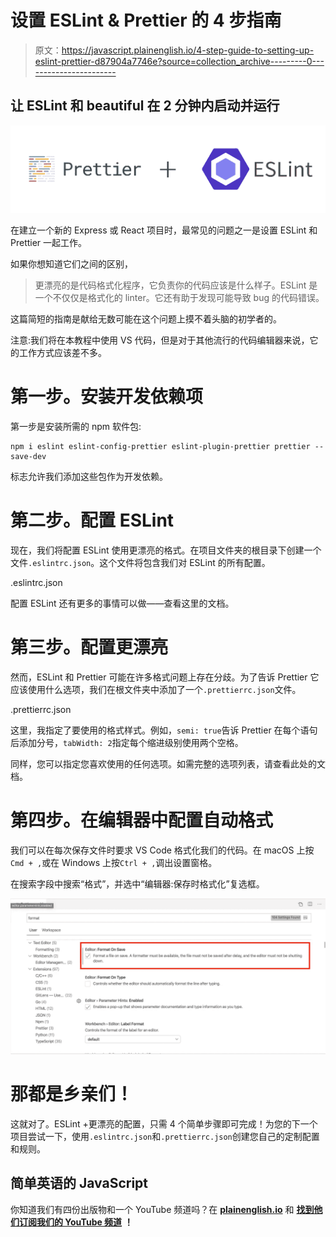 # 设置 ESLint & Prettier 的 4 步指南

> 原文：<https://javascript.plainenglish.io/4-step-guide-to-setting-up-eslint-prettier-d87904a7746e?source=collection_archive---------0----------------------->

## 让 ESLint 和 beautiful 在 2 分钟内启动并运行

![](img/d8187e8ec859af5d7756f42907d5d46a.png)

在建立一个新的 Express 或 React 项目时，最常见的问题之一是设置 ESLint 和 Prettier 一起工作。

如果你想知道它们之间的区别，

> 更漂亮的是代码格式化程序，它负责你的代码应该是什么样子。ESLint 是一个不仅仅是格式化的 linter。它还有助于发现可能导致 bug 的代码错误。

这篇简短的指南是献给无数可能在这个问题上摸不着头脑的初学者的。

注意:我们将在本教程中使用 VS 代码，但是对于其他流行的代码编辑器来说，它的工作方式应该差不多。

# 第一步。安装开发依赖项

第一步是安装所需的 npm 软件包:

```
npm i eslint eslint-config-prettier eslint-plugin-prettier prettier --save-dev
```

标志允许我们添加这些包作为开发依赖。

# 第二步。配置 ESLint

现在，我们将配置 ESLint 使用更漂亮的格式。在项目文件夹的根目录下创建一个文件`.eslintrc.json`。这个文件将包含我们对 ESLint 的所有配置。

.eslintrc.json

配置 ESLint 还有更多的事情可以做——查看这里的文档。

# 第三步。配置更漂亮

然而，ESLint 和 Prettier 可能在许多格式问题上存在分歧。为了告诉 Prettier 它应该使用什么选项，我们在根文件夹中添加了一个`.prettierrc.json`文件。

.prettierrc.json

这里，我指定了要使用的格式样式。例如，`semi: true`告诉 Prettier 在每个语句后添加分号，`tabWidth: 2`指定每个缩进级别使用两个空格。

同样，您可以指定您喜欢使用的任何选项。如需完整的选项列表，请查看此处的文档。

# 第四步。在编辑器中配置自动格式

我们可以在每次保存文件时要求 VS Code 格式化我们的代码。在 macOS 上按`Cmd + ,`或在 Windows 上按`Ctrl + ,`调出设置窗格。

在搜索字段中搜索“格式”，并选中“编辑器:保存时格式化”复选框。

![](img/bf7327c4351e7d56d492c20690545936.png)

# 那都是乡亲们！

这就对了。ESLint +更漂亮的配置，只需 4 个简单步骤即可完成！为您的下一个项目尝试一下，使用`.eslintrc.json`和`.prettierrc.json`创建您自己的定制配置和规则。

## **简单英语的 JavaScript**

你知道我们有四份出版物和一个 YouTube 频道吗？在 [**plainenglish.io**](https://plainenglish.io/) 和 [**找到他们订阅我们的 YouTube 频道**](https://www.youtube.com/channel/UCtipWUghju290NWcn8jhyAw) **！**